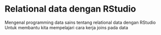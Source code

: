 # Relational data dengan RStudio
Mengenal programming data sains tentang relational data dengan RStudio Untuk membantu kita mempelajari cara kerja joins pada data 
